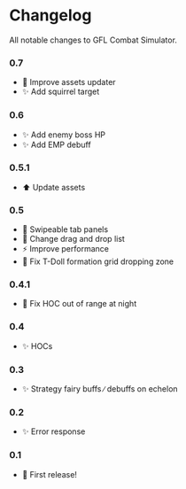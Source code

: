 # Changelog

All notable changes to GFL Combat Simulator.

### 0.7
- 🔧 Improve assets updater
- ✨ Add squirrel target

### 0.6
- ✨ Add enemy boss HP
- ✨ Add EMP debuff


### 0.5.1
- ⬆️ Update assets


### 0.5
- 🎨 Swipeable tab panels
- 🎨 Change drag and drop list
- ⚡️ Improve performance
- 🐛 Fix T-Doll formation grid dropping zone


### 0.4.1
- 🐛 Fix HOC out of range at night


### 0.4
- ✨ HOCs


### 0.3
- ✨ Strategy fairy buffs ∕ debuffs on echelon


### 0.2
- ✨ Error response


### 0.1

- 🎉 First release!
